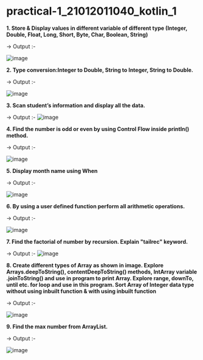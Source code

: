 # practical-1_21012011040_kotlin_1
**1. Store & Display values in different variable of different type (Integer, Double, Float, Long, Short, Byte, Char, Boolean, String)**

-> Output :-

![image](https://github.com/kotadiyaharshal/practical-1_21012011040_kotlin_1/assets/139727882/de4c03b2-3828-4240-bf9a-8044dfa45d90)



**2. Type conversion:Integer to Double, String to Integer, String to Double.**

-> Output :-

![image](https://github.com/kotadiyaharshal/practical-1_21012011040_kotlin_1/assets/139727882/6dc21e20-6307-438c-8cd7-354ba3c0bbdf)



**3. Scan student’s information and display all the data.**

-> Output :-
![image](https://github.com/kotadiyaharshal/practical-1_21012011040_kotlin_1/assets/139727882/2cf7de8f-a32b-4e40-a26f-e1f13151cb8d)



**4. Find the number is odd or even by using Control Flow inside println() method.**

-> Output :-

![image](https://github.com/kotadiyaharshal/practical-1_21012011040_kotlin_1/assets/139727882/d8462b33-1f06-4e72-adfc-f2bbba4357d1)



**5. Display month name using When**

-> Output :-

![image](https://github.com/kotadiyaharshal/practical-1_21012011040_kotlin_1/assets/139727882/ec0fdcd4-39e7-4af8-97c2-688308c7a055)



**6. By using a user defined function perform all arithmetic operations.**

-> Output :-

![image](https://github.com/kotadiyaharshal/practical-1_21012011040_kotlin_1/assets/139727882/3801e800-5cb6-4b00-9eaf-fc885a87337f)


 
**7. Find the factorial of number by recursion. Explain "tailrec" keyword.**

-> Output :-
![image](https://github.com/kotadiyaharshal/practical-1_21012011040_kotlin_1/assets/139727882/1aafa262-be89-42bd-a73f-4fddb1e9cc24)



**8. Create different types of Array as shown in image. Explore Arrays.deepToString(), contentDeepToString() methods, IntArray variable .joinToString()  and use in program to print Array. Explore range, downTo, until etc. for loop and use in this program. Sort Array of Integer data type without using inbuilt function & with using inbuilt function**

-> Output :-

![image](https://github.com/kotadiyaharshal/practical-1_21012011040_kotlin_1/assets/139727882/7ec4b49a-5d8d-45c6-85cb-9802d737ffa4)



**9. Find the max number from ArrayList.**

-> Output :-

![image](https://github.com/kotadiyaharshal/practical-1_21012011040_kotlin_1/assets/139727882/1ea6726e-9acf-4fa7-a2b7-6d9d74a2b37f)

